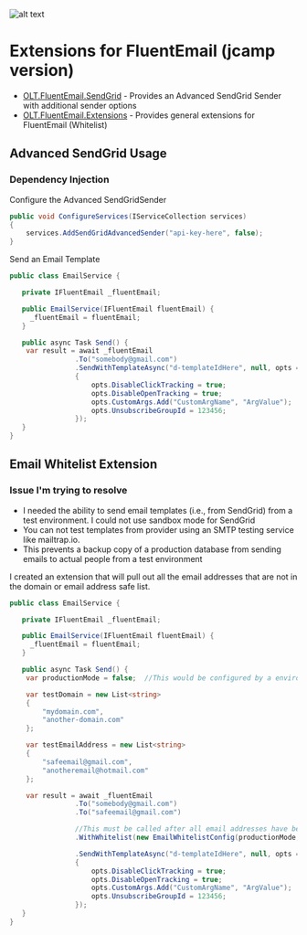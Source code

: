 ![alt text](https://raw.githubusercontent.com/lukencode/FluentEmail/master/assets/fluentemail_logo_64x64.png "FluentEmail")

# Extensions for FluentEmail (jcamp version)

- [OLT.FluentEmail.SendGrid](src/Senders/OLT.FluentEmail.SendGrid) - Provides an Advanced SendGrid Sender with additional sender options
- [OLT.FluentEmail.Extensions](src/Extensions/OLT.FluentEmail.Extensions) - Provides general extensions for FluentEmail (Whitelist)

## Advanced SendGrid Usage

### Dependency Injection

Configure the Advanced SendGridSender

```csharp
public void ConfigureServices(IServiceCollection services)
{
    services.AddSendGridAdvancedSender("api-key-here", false);
}
```

Send an Email Template

```csharp
public class EmailService {

   private IFluentEmail _fluentEmail;

   public EmailService(IFluentEmail fluentEmail) {
     _fluentEmail = fluentEmail;
   }

   public async Task Send() {    
    var result = await _fluentEmail
                .To("somebody@gmail.com")                
                .SendWithTemplateAsync("d-templateIdHere", null, opts =>
                {
                    opts.DisableClickTracking = true;
                    opts.DisableOpenTracking = true;
                    opts.CustomArgs.Add("CustomArgName", "ArgValue");
                    opts.UnsubscribeGroupId = 123456;
                });
   }
}
```


## Email Whitelist Extension 

### Issue I'm trying to resolve

- I needed the ability to send email templates (i.e., from SendGrid) from a test environment.  I could not use sandbox mode for SendGrid
- You can not test templates from provider using an SMTP testing service like mailtrap.io.  
- This prevents a backup copy of a production database from sending emails to actual people from a test environment

I created an extension that will pull out all the email addresses that are not in the domain or email address safe list.


```csharp
public class EmailService {

   private IFluentEmail _fluentEmail;

   public EmailService(IFluentEmail fluentEmail) {
     _fluentEmail = fluentEmail;
   }

   public async Task Send() {    
    var productionMode = false;  //This would be configured by a environment variable or configuration setting.  Setting to true will bypass the whitelist check

    var testDomain = new List<string>
    {
        "mydomain.com",
        "another-domain.com"
    };

    var testEmailAddress = new List<string>
    {
        "safeemail@gmail.com",
        "anotheremail@hotmail.com"
    };

    var result = await _fluentEmail
                .To("somebody@gmail.com")
                .To("safeemail@gmail.com")

                //This must be called after all email addresses have been added, but before the Send method
                .WithWhitelist(new EmailWhitelistConfig(productionMode, testDomain, testEmailAddress))

                .SendWithTemplateAsync("d-templateIdHere", null, opts =>
                {
                    opts.DisableClickTracking = true;
                    opts.DisableOpenTracking = true;
                    opts.CustomArgs.Add("CustomArgName", "ArgValue");
                    opts.UnsubscribeGroupId = 123456;
                });
   }
}
```
